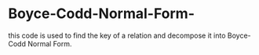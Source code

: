 # Boyce-Codd-Normal-Form-
this code is used to find the key of a relation and decompose it into Boyce-Codd Normal Form.
